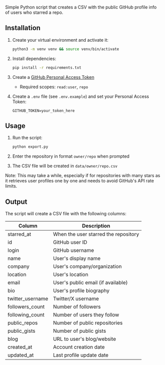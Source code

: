 Simple Python script that creates a CSV with the public GitHub profile info of users who starred a repo.

## Installation

1. Create your virtual environment and activate it:
   ```bash
   python3 -m venv venv && source venv/bin/activate
   ```

2. Install dependencies:
   ```bash
   pip install -r requirements.txt
   ```

3. Create a [GitHub Personal Access Token](https://github.com/settings/tokens)
   - Required scopes: `read:user`, `repo`

4. Create a `.env` file (see `.env.example`) and set your Personal Access Token:
   ```
   GITHUB_TOKEN=your_token_here
   ```

## Usage

1. Run the script:
   ```bash
   python export.py
   ```

2. Enter the repository in format `owner/repo` when prompted
3. The CSV file will be created in `data/owner/repo.csv`

Note: This may take a while, especially if for repositories with many stars as it retrieves user profiles one by one and needs to avoid GitHub's API rate limits.

## Output

The script will create a CSV file with the following columns:

| Column | Description |
|--------|-------------|
| starred_at | When the user starred the repository |
| id | GitHub user ID |
| login | GitHub username |
| name | User's display name |
| company | User's company/organization |
| location | User's location |
| email | User's public email (if available) |
| bio | User's profile biography |
| twitter_username | Twitter/X username |
| followers_count | Number of followers |
| following_count | Number of users they follow |
| public_repos | Number of public repositories |
| public_gists | Number of public gists |
| blog | URL to user's blog/website |
| created_at | Account creation date |
| updated_at | Last profile update date |
